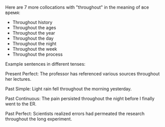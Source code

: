  Here are 7 more collocations with "throughout" in the meaning of все время:

- Throughout history
- Throughout the ages
- Throughout the year
- Throughout the day
- Throughout the night
- Throughout the week
- Throughout the process

Example sentences in different tenses:

Present Perfect: The professor has referenced various sources throughout her lectures.

Past Simple: Light rain fell throughout the morning yesterday.  

Past Continuous: The pain persisted throughout the night before I finally went to the ER.

Past Perfect: Scientists realized errors had permeated the research throughout the long experiment.
